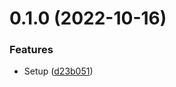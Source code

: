 # 0.1.0 (2022-10-16)


### Features

* Setup ([d23b051](https://github.com/mvsde/eleventy-plugin-vue/commit/d23b0511c880ea3698f1992bd45b655197f7e0a3))



